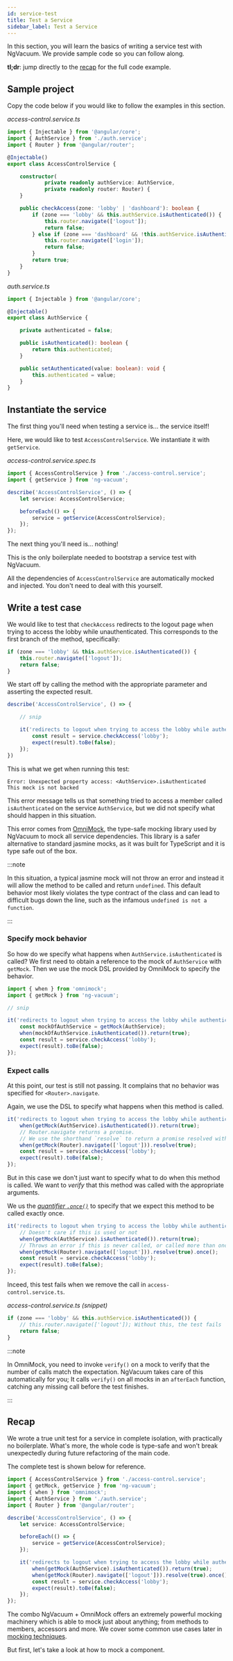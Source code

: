 ```yaml
---
id: service-test
title: Test a Service
sidebar_label: Test a Service
---
```


In this section, you will learn the basics of writing a service test with NgVacuum. We provide sample code so you can follow along.

**tl;dr**: jump directly to the [recap](#recap) for the full code example.

## Sample project

Copy the code below if you would like to follow the examples in this section.

_access-control.service.ts_
```ts
import { Injectable } from '@angular/core';
import { AuthService } from './auth.service';
import { Router } from '@angular/router';

@Injectable()
export class AccessControlService {

    constructor(
            private readonly authService: AuthService,
            private readonly router: Router) {
    }

    public checkAccess(zone: 'lobby' | 'dashboard'): boolean {
        if (zone === 'lobby' && this.authService.isAuthenticated()) {
            this.router.navigate(['logout']);
            return false;
        } else if (zone === 'dashboard' && !this.authService.isAuthenticated()) {
            this.router.navigate(['login']);
            return false;
        }
        return true;
    }
}
```

_auth.service.ts_
```ts
import { Injectable } from '@angular/core';

@Injectable()
export class AuthService {

    private authenticated = false;

    public isAuthenticated(): boolean {
        return this.authenticated;
    }

    public setAuthenticated(value: boolean): void {
        this.authenticated = value;
    }
}
```

## Instantiate the service

The first thing you'll need when testing a service is... the service itself!

Here, we would like to test `AccessControlService`. We instantiate it with `getService`.

_access-control.service.spec.ts_
```ts
import { AccessControlService } from './access-control.service';
import { getService } from 'ng-vacuum';

describe('AccessControlService', () => {
    let service: AccessControlService;

    beforeEach(() => {
        service = getService(AccessControlService);
    });
});
```

The next thing you'll need is... nothing!

This is the only boilerplate needed to bootstrap a service test with NgVacuum.

All the dependencies of `AccessControlService` are automatically mocked and injected. You don't need to deal with this yourself.

## Write a test case

We would like to test that `checkAccess` redirects to the logout page when trying to access the lobby while unauthenticated. This corresponds to the first branch of the method, specifically:

```ts
if (zone === 'lobby' && this.authService.isAuthenticated()) {
    this.router.navigate(['logout']);
    return false;
}
```

We start off by calling the method with the appropriate parameter and asserting the expected result.

```ts
describe('AccessControlService', () => {

    // snip

    it('redirects to logout when trying to access the lobby while authenticated', () => {
        const result = service.checkAccess('lobby');
        expect(result).toBe(false);
    });
})
```

This is what we get when running this test:

```
Error: Unexpected property access: <AuthService>.isAuthenticated
This mock is not backed
```

This error message tells us that something tried to access a member called `isAuthenticated` on the service `AuthService`, but we did not specify what should happen in this situation.

This error comes from [OmniMock](https://github.com/hmil/omnimock), the type-safe mocking library used by NgVacuum to mock all service dependencies. This library is a safer alternative to standard jasmine mocks, as it was built for TypeScript and it is type safe out of the box.

:::note

In this situation, a typical jasmine mock will not throw an error and instead it will allow the method to be called and return `undefined`. This default behavior most likely violates the type contract of the class and can lead to difficult bugs down the line, such as the infamous `undefined is not a function`.

:::

### Specify mock behavior

So how do we specify what happens when `AuthService.isAuthenticated` is called?
We first need to obtain a reference to the mock of `AuthService` with `getMock`. Then we use the mock DSL provided by OmniMock to specify the behavior.

```ts
import { when } from 'omnimock';
import { getMock } from 'ng-vacuum';

// snip

it('redirects to logout when trying to access the lobby while authenticated', () => {
    const mockOfAuthService = getMock(AuthService);
    when(mockOfAuthService.isAuthenticated()).return(true);
    const result = service.checkAccess('lobby');
    expect(result).toBe(false);
});
```

### Expect calls

At this point, our test is still not passing. It complains that no behavior was specified for `<Router>.navigate`.

Again, we use the DSL to specify what happens when this method is called.

```ts
it('redirects to logout when trying to access the lobby while authenticated', () => {
    when(getMock(AuthService).isAuthenticated()).return(true);
    // Router.navigate returns a promise.
    // We use the shorthand `resolve` to return a promise resolved with the value `true`
    when(getMock(Router).navigate(['logout'])).resolve(true);
    const result = service.checkAccess('lobby');
    expect(result).toBe(false);
});
```

But in this case we don't just want to specify what to do when this method is called. We want to _verify_ that this method was called with the appropriate arguments.

We us the [_quantifier `.once()`_](https://github.com/hmil/omnimock#quantifiers) to specify that we expect this method to be called exactly once.

```ts
it('redirects to logout when trying to access the lobby while authenticated', () => {
    // Doesn't care if this is used or not
    when(getMock(AuthService).isAuthenticated()).return(true);
    // Throws an error if this is never called, or called more than once
    when(getMock(Router).navigate(['logout'])).resolve(true).once();
    const result = service.checkAccess('lobby');
    expect(result).toBe(false);
});
```

Inceed, this test fails when we remove the call in `access-control.service.ts`.

_access-control.service.ts (snippet)_
```ts
if (zone === 'lobby' && this.authService.isAuthenticated()) {
    // this.router.navigate(['logout']); Without this, the test fails
    return false;
}
```

:::note

In OmniMock, you need to invoke `verify()` on a mock to verify that the number of calls match the expectation.
NgVacuum takes care of this automatically for you; It calls `verify()` on all mocks in an `afterEach` function, catching any missing call before the test finishes.

:::

## Recap

We wrote a true unit test for a service in complete isolation, with practically no boilerplate. What's more, the whole code is type-safe and won't break unexpectedly during future refactoring of the main code.

The complete test is shown below for reference.

```ts
import { AccessControlService } from './access-control.service';
import { getMock, getService } from 'ng-vacuum';
import { when } from 'omnimock';
import { AuthService } from './auth.service';
import { Router } from '@angular/router';

describe('AccessControlService', () => {
    let service: AccessControlService;

    beforeEach(() => {
        service = getService(AccessControlService);
    });

    it('redirects to logout when trying to access the lobby while authenticated', () => {
        when(getMock(AuthService).isAuthenticated()).return(true);
        when(getMock(Router).navigate(['logout'])).resolve(true).once();
        const result = service.checkAccess('lobby');
        expect(result).toBe(false);
    });
});
```

The combo NgVacuum + OmniMock offers an extremely powerful mocking machinery which is able to mock just about anything; from methods to members, accessors and more. We cover some common use cases later in [mocking techniques](./mocking-techniques).

But first, let's take a look at how to mock a component.
